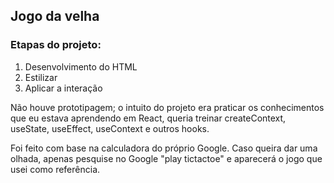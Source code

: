 ## Jogo da velha

### Etapas do projeto:
1. Desenvolvimento do HTML 
2. Estilizar
3. Aplicar a interação

Não houve prototipagem; o intuito do projeto era praticar os conhecimentos que eu estava aprendendo em React, queria treinar createContext, useState, useEffect, useContext e outros hooks. 

Foi feito com base na calculadora do próprio Google. Caso queira dar uma olhada, apenas pesquise no Google "play tictactoe" e aparecerá o jogo que usei como referência.



